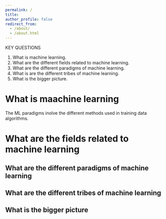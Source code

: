 ```yaml
---
permalink: /
title: 
author_profile: false
redirect_from: 
  - /about/
  - /about.html
---
```

KEY QUESTIONS
1. What is machine learning.
2. What are the different fields related to machine learning.
3. What are the different paradigms of machine learning.
4. What is are the different tribes of machine learning.
5. What is the bigger picture.
   

What is maachine learning
======
The ML paradigms inolve the different methods used in training data algorithms.

What are the fields related to machine learning
======


What are the different paradigms of machine learning
------


What are the different tribes of machine learning
------

What is the bigger picture
------


